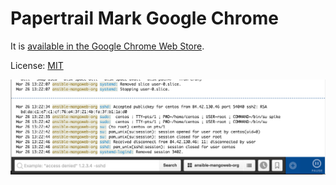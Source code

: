 Papertrail Mark Google Chrome
=============================

It is [available in the Google Chrome Web Store](https://chrome.google.com/webstore/detail/lpoipbjjahejjkhefhhaeahjeakmeoeh).

License: [MIT](./LICENSE.md)

![Papertrail Mark Screenshot](screenshot.png?raw=true)
